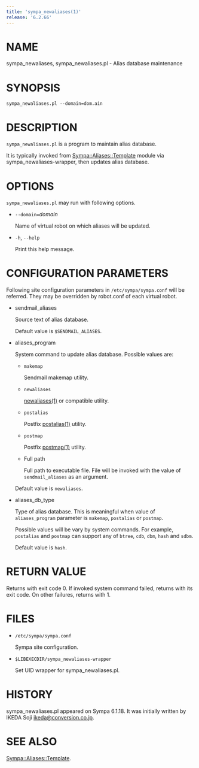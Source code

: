 ```yaml
---
title: 'sympa_newaliases(1)'
release: '6.2.66'
---
```


# NAME

sympa\_newaliases, sympa\_newaliases.pl - Alias database maintenance

# SYNOPSIS

    sympa_newaliases.pl --domain=dom.ain

# DESCRIPTION

`sympa_newaliases.pl` is a program to maintain alias database.

It is typically invoked from
[Sympa::Aliases::Template](./Sympa-Aliases-Template.3.md) module via sympa\_newaliases-wrapper,
then updates alias database.

# OPTIONS

`sympa_newaliases.pl` may run with following options.

- `--domain=`_domain_

    Name of virtual robot on which aliases will be updated.

- `-h`, `--help`

    Print this help message.

# CONFIGURATION PARAMETERS

Following site configuration parameters in `/etc/sympa/sympa.conf` will be referred.
They may be overridden by robot.conf of each virtual robot.

- sendmail\_aliases

    Source text of alias database.

    Default value is `$SENDMAIL_ALIASES`.

- aliases\_program

    System command to update alias database.
    Possible values are:

    - `makemap`

        Sendmail makemap utility.

    - `newaliases`

        [newaliases(1)](./newaliases.1.md) or compatible utility.

    - `postalias`

        Postfix [postalias(1)](./postalias.1.md) utility.

    - `postmap`

        Postfix [postmap(1)](./postmap.1.md) utility.

    - Full path

        Full path to executable file.
        File will be invoked with the value of `sendmail_aliases` as an argument.

    Default value is `newaliases`.

- aliases\_db\_type

    Type of alias database.
    This is meaningful when value of `aliases_program` parameter is
    `makemap`, `postalias` or `postmap`.

    Possible values will be vary by system commands.
    For example, `postalias` and `postmap` can support any of
    `btree`, `cdb`, `dbm`, `hash` and `sdbm`.

    Default value is `hash`.

# RETURN VALUE

Returns with exit code 0.
If invoked system command failed, returns with its exit code.
On other failures, returns with 1.

# FILES

- `/etc/sympa/sympa.conf`

    Sympa site configuration.

- `$LIBEXECDIR/sympa_newaliases-wrapper`

    Set UID wrapper for sympa\_newaliases.pl.

# HISTORY

sympa\_newaliases.pl appeared on Sympa 6.1.18.
It was initially written by
IKEDA Soji <ikeda@conversion.co.jp>.

# SEE ALSO

[Sympa::Aliases::Template](./Sympa-Aliases-Template.3.md).
